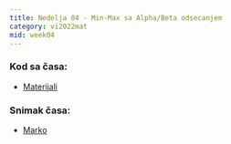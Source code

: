 ```yaml
---
title: Nedelja 04 - Min-Max sa Alpha/Beta odsecanjem
category: vi2022mat
mid: week04
---
```


### Kod sa časa:

- <a target="_blank" href="https://github.com/matfvi/vi/tree/master/2022.2023/04_MinMax_AlphaBeta/">Materijali</a>

### Snimak časa:
  - <a target="_blank" href="https://youtu.be/4bJ_WmMR6rA">Marko</a>

